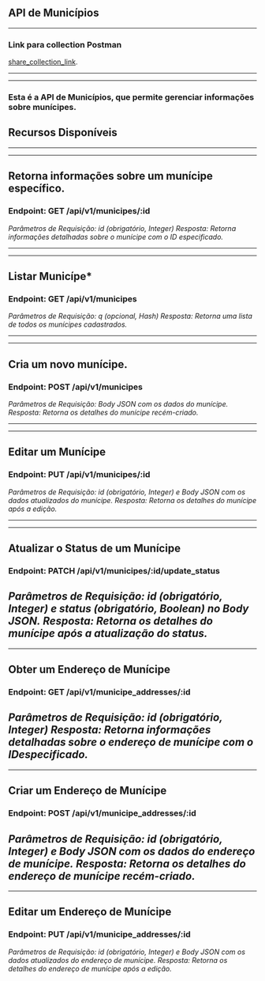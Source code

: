 ## API de Municípios
---

### Link para collection Postman
[share_collection_link](https://api.postman.com/collections/2741060-0f3d6701-51fd-4035-95cd-6f86982a359d?access_key=PMAT-01HPFE3CK4H6GD7P78S8GC6W9R).

---
---
### Esta é a API de Municípios, que permite gerenciar informações sobre munícipes.
## Recursos Disponíveis
---
---
## Retorna informações sobre um munícipe específico.
### Endpoint: GET /api/v1/municipes/:id
*Parâmetros de Requisição: id (obrigatório, Integer)*
*Resposta: Retorna informações detalhadas sobre o munícipe com o ID especificado.*

---
---
## Listar Municípe*
### Endpoint: GET /api/v1/municipes
*Parâmetros de Requisição: q (opcional, Hash)*
*Resposta: Retorna uma lista de todos os munícipes cadastrados.*

---
---
## Cria um novo munícipe.
### Endpoint: POST /api/v1/municipes
*Parâmetros de Requisição: Body JSON com os dados do munícipe.*
*Resposta: Retorna os detalhes do munícipe recém-criado.*

---
---
## Editar um Munícipe
### Endpoint: PUT /api/v1/municipes/:id
*Parâmetros de Requisição: id (obrigatório, Integer) e Body JSON com os dados atualizados do munícipe.*
*Resposta: Retorna os detalhes do munícipe após a edição.*

---
---

## Atualizar o Status de um Munícipe
### Endpoint: PATCH /api/v1/municipes/:id/update_status
*Parâmetros de Requisição: id (obrigatório, Integer) e status (obrigatório, Boolean) no Body JSON.*
*Resposta: Retorna os detalhes do munícipe após a atualização do status.*
---
---


## Obter um Endereço de Munícipe
### Endpoint: GET /api/v1/municipe_addresses/:id
*Parâmetros de Requisição: id (obrigatório, Integer)*
*Resposta: Retorna informações detalhadas sobre o endereço de munícipe com o IDespecificado.*
---
---
## Criar um Endereço de Munícipe
### Endpoint: POST /api/v1/municipe_addresses/:id
*Parâmetros de Requisição: id (obrigatório, Integer) e Body JSON com os dados do endereço de munícipe.*
*Resposta: Retorna os detalhes do endereço de munícipe recém-criado.*
---
---

## Editar um Endereço de Munícipe
### Endpoint: PUT /api/v1/municipe_addresses/:id
*Parâmetros de Requisição: id (obrigatório, Integer) e Body JSON com os dados atualizados do endereço de munícipe.*
*Resposta: Retorna os detalhes do endereço de munícipe após a edição.*
